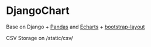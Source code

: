 # DjangoChart 
Base on Django + [Pandas][1] and [Echarts][2] + [bootstrap-layout][3]



[1]: https://github.com/pandas-dev/pandas
[2]: https://github.com/ecomfe/echarts
[3]: https://github.com/themekit/bootstrap-layout

CSV Storage on /static/csv/



